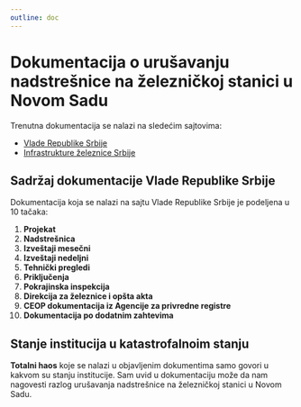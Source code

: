 ```yaml
---
outline: doc
---
```

<!-- ::: warning USKORO
::: -->
# Dokumentacija o urušavanju nadstrešnice na železničkoj stanici u Novom Sadu

Trenutna dokumentacija se nalazi na sledećim sajtovima:

- [Vlade Republike Srbije](https://www.srbija.gov.rs/dokument/843976/)
- [Infrastrukture železnice Srbije](https://infrazs.rs/dokumenta_o_padu_nadstresnice/)

## Sadržaj dokumentacije Vlade Republike Srbije

Dokumentacija koja se nalazi na sajtu Vlade Republike Srbije je podeljena u 10 tačaka:

1. **Projekat**
2. **Nadstrešnica**
3. **Izveštaji mesečni**
4. **Izveštaji nedeljni**
5. **Tehnički pregledi**
6. **Priključenja**
7. **Pokrajinska inspekcija**
8. **Direkcija za železnice i opšta akta**
9. **CEOP dokumentacija iz Agencije za privredne registre**
10. **Dokumentacija po dodatnim zahtevima**

## Stanje institucija u katastrofalnoim stanju

**Totalni haos** koje se nalazi u objavljenim dokumentima samo govori u kakvom su stanju institucije. Sam uvid u dokumentaciju može da nam nagovesti razlog urušavanja nadstrešnice na železničkoj stanici u Novom Sadu.

<!-- This page demonstrates usage of some of the runtime APIs provided by VitePress.

The main `useData()` API can be used to access site, theme, and page data for the current page. It works in both `.md` and `.vue` files:

```md
<script setup>
import { useData } from 'vitepress'

const { theme, page, frontmatter } = useData()
</script>

## Results

### Theme Data
<pre>{{ theme }}</pre>

### Page Data
<pre>{{ page }}</pre>

### Page Frontmatter
<pre>{{ frontmatter }}</pre>
```

<script setup>
import { useData } from 'vitepress'

const { site, theme, page, frontmatter } = useData()
</script>

## Results

### Theme Data
<pre>{{ theme }}</pre>

### Page Data
<pre>{{ page }}</pre>

### Page Frontmatter
<pre>{{ frontmatter }}</pre>

## More -->
